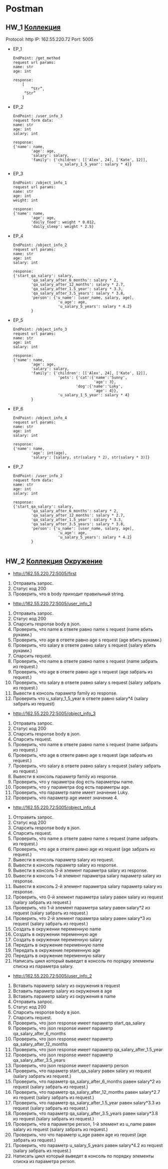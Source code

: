 # Postman
## **HW_1** [Коллекция](https://github.com/dinsafina/Postman/blob/main/HW_1.postman_collection.json)

Protocol: http
IP: 162.55.220.72
Port: 5005

+ EP_1

	```Method: GET
	EndPoint: /get_method
	request url params: 
 	name: str
 	age: int

	response: 
		[
    		“Str”,
   		 “Str”
		]

+ EP_2
	```Method: POST
	EndPoint: /user_info_3
	request form data: 
 	name: str
 	age: int
 	salary: int

	response: 
	{'name': name,
          	'age': age,
          	'salary': salary,
          	'family': {'children': [['Alex', 24], ['Kate', 12]],
                     	'u_salary_1_5_year': salary * 4}}

+ EP_3
	```Method: GET
	EndPoint: /object_info_1
	request url params: 
	name: str
 	age: int
 	weight: int

	response: 
	{'name': name,
         	'age': age,
          	'daily_food': weight * 0.012,
          	'daily_sleep': weight * 2.5}

+ EP_4
	```Method: GET
	EndPoint: /object_info_2
	request url params: 
 	name: str
 	age: int
 	salary: int

	response: 
	{'start_qa_salary': salary,
          	'qa_salary_after_6_months': salary * 2,
          	'qa_salary_after_12_months': salary * 2.7,
          	'qa_salary_after_1.5_year': salary * 3.3,
          	'qa_salary_after_3.5_years': salary * 3.8,
          	'person': {'u_name': [user_name, salary, age],
                     	'u_age': age,
                     	'u_salary_5_years': salary * 4.2}
          	}

+ EP_5
	```Method: GET
	EndPoint: /object_info_3
	request url params: 
 	name: str
 	age: int
 	salary: int

	response: 
	{'name': name,
          	'age': age,
          	'salary': salary,
          	'family': {'children': [['Alex', 24], ['Kate', 12]],
                     	'pets': {'cat':{'name':'Sunny',
                                     	'age': 3},
                              	'dog':{'name':'Luky',
                                     	'age': 4}},
                     	'u_salary_1_5_year': salary * 4}
          	}

+ EP_6
	```Method: GET
	EndPoint: /object_info_4
	request url params: 
 	name: str
 	age: int
 	salary: int

	response: 
	{'name': name,
          	'age': int(age),
          	'salary': [salary, str(salary * 2), str(salary * 3)]}

+ EP_7
	```Method: POST
	EndPoint: /user_info_2
	request form data: 
 	name: str
 	age: int
 	salary: int

	response: 
	{'start_qa_salary': salary,
          	'qa_salary_after_6_months': salary * 2,
          	'qa_salary_after_12_months': salary * 2.7,
          	'qa_salary_after_1.5_year': salary * 3.3,
          	'qa_salary_after_3.5_years': salary * 3.8,
          	'person': {'u_name': [user_name, salary, age],
                     	'u_age': age,
                     	'u_salary_5_years': salary * 4.2}
          	}


## **HW_2** [Коллекция](https://github.com/dinsafina/Postman/blob/main/HW_2.postman_collection.json) [Окружение](https://github.com/dinsafina/Postman/blob/main/HW_2.postman_environment.json)

+ http://162.55.220.72:5005/first
1. Отправить запрос.
2. Статус код 200
3. Проверить, что в body приходит правильный string.


+ http://162.55.220.72:5005/user_info_3
1. Отправить запрос.
2. Статус код 200
3. Спарсить response body в json.
4. Проверить, что name в ответе равно name s request (name вбить руками.)
5. Проверить, что age в ответе равно age s request (age вбить руками.)
6. Проверить, что salary в ответе равно salary s request (salary вбить руками.)
7. Спарсить request.
8. Проверить, что name в ответе равно name s request (name забрать из request.)
9. Проверить, что age в ответе равно age s request (age забрать из request.)
10. Проверить, что salary в ответе равно salary s request (salary забрать из request.)
11. Вывести в консоль параметр family из response.
12. Проверить что u_salary_1_5_year в ответе равно salary*4 (salary забрать из request)


+ http://162.55.220.72:5005/object_info_3
1. Отправить запрос.
2. Статус код 200
3. Спарсить response body в json.
4. Спарсить request.
5. Проверить, что name в ответе равно name s request (name забрать из request.)
6. Проверить, что age в ответе равно age s request (age забрать из request.)
7. Проверить, что salary в ответе равно salary s request (salary забрать из request.)
8. Вывести в консоль параметр family из response.
9. Проверить, что у параметра dog есть параметры name.
10. Проверить, что у параметра dog есть параметры age.
11. Проверить, что параметр name имеет значение Luky.
12. Проверить, что параметр age имеет значение 4.

+ http://162.55.220.72:5005/object_info_4
1. Отправить запрос.
2. Статус код 200
3. Спарсить response body в json.
4. Спарсить request.
5. Проверить, что name в ответе равно name s request (name забрать из request.)
6. Проверить, что age в ответе равно age из request (age забрать из request.)
7. Вывести в консоль параметр salary из request.
8. Вывести в консоль параметр salary из response.
9. Вывести в консоль 0-й элемент параметра salary из response.
10. Вывести в консоль 1-й элемент параметра salary параметр salary из response.
11. Вывести в консоль 2-й элемент параметра salary параметр salary из response.
12. Проверить, что 0-й элемент параметра salary равен salary из request (salary забрать из request.)
13. Проверить, что 1-й элемент параметра salary равен salary*2 из request (salary забрать из request.)
14. Проверить, что 2-й элемент параметра salary равен salary*3 из request (salary забрать из request.)
15. Создать в окружении переменную name
16. Создать в окружении переменную age
17. Создать в окружении переменную salary
18. Передать в окружение переменную name
19. Передать в окружение переменную age
20. Передать в окружение переменную salary
21. Написать цикл который выведет в консоль по порядку элементы списка из параметра salary.


+ http://162.55.220.72:5005/user_info_2
1. Вставить параметр salary из окружения в request
2. Вставить параметр salary из окружения в age
3. Вставить параметр salary из окружения в name
4. Отправить запрос.
5. Статус код 200
6. Спарсить response body в json.
7. Спарсить request.
8. Проверить, что json response имеет параметр start_qa_salary
9. Проверить, что json response имеет параметр qa_salary_after_6_months
10. Проверить, что json response имеет параметр qa_salary_after_12_months
11. Проверить, что json response имеет параметр qa_salary_after_1.5_year
12. Проверить, что json response имеет параметр qa_salary_after_3.5_years
13. Проверить, что json response имеет параметр person
14. Проверить, что параметр start_qa_salary равен salary из request (salary забрать из request.)
15. Проверить, что параметр qa_salary_after_6_months равен salary*2 из request (salary забрать из request.)
16. Проверить, что параметр qa_salary_after_12_months равен salary*2.7 из request (salary забрать из request.)
17. Проверить, что параметр qa_salary_after_1.5_year равен salary*3.3 из request (salary забрать из request.)
18. Проверить, что параметр qa_salary_after_3.5_years равен salary*3.8 из request (salary забрать из request.)
19. Проверить, что в параметре person, 1-й элемент из u_name равен salary из request (salary забрать из request.)
20. Проверить, что что параметр u_age равен age из request (age забрать из request.)
21. Проверить, что параметр u_salary_5_years равен salary*4.2 из request (salary забрать из request.)
22. Написать цикл который выведет в консоль по порядку элементы списка из параметра person.
